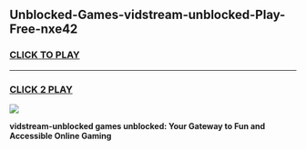 
## Unblocked-Games-vidstream-unblocked-Play-Free-nxe42
<h3>
<a href="https://premium76.site?title=vidstream-unblocked&ref=18A1">CLICK TO PLAY</a></h3>
<hr>

<h3>
<a href="https://premium76.site?title=vidstream-unblocked&ref=18A1">CLICK 2 PLAY</a>
  
</h3>

<a href="https://premium76.site?title=vidstream-unblocked&ref=18A1"><img src="https://clearcache.store/games.png"></a>


**vidstream-unblocked games unblocked: Your Gateway to Fun and Accessible Online Gaming**
